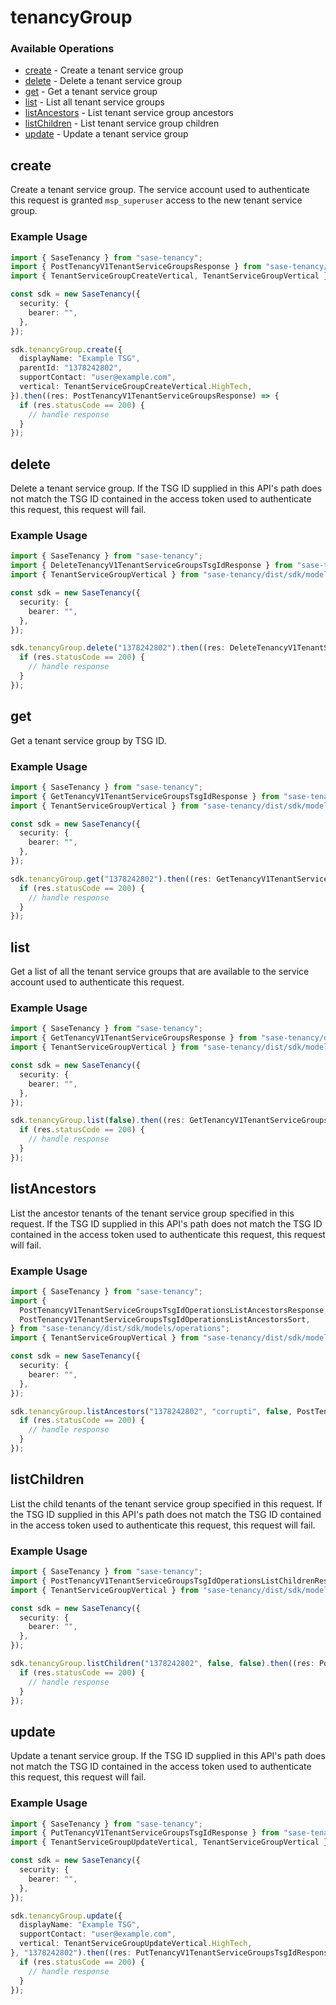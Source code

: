 # tenancyGroup

### Available Operations

* [create](#create) - Create a tenant service group
* [delete](#delete) - Delete a tenant service group
* [get](#get) - Get a tenant service group
* [list](#list) - List all tenant service groups
* [listAncestors](#listancestors) - List tenant service group ancestors
* [listChildren](#listchildren) - List tenant service group children
* [update](#update) - Update a tenant service group

## create

Create a tenant service group.
The service account used to authenticate this request
is granted `msp_superuser` access to the new tenant
service group.


### Example Usage

```typescript
import { SaseTenancy } from "sase-tenancy";
import { PostTenancyV1TenantServiceGroupsResponse } from "sase-tenancy/dist/sdk/models/operations";
import { TenantServiceGroupCreateVertical, TenantServiceGroupVertical } from "sase-tenancy/dist/sdk/models/shared";

const sdk = new SaseTenancy({
  security: {
    bearer: "",
  },
});

sdk.tenancyGroup.create({
  displayName: "Example TSG",
  parentId: "1378242802",
  supportContact: "user@example.com",
  vertical: TenantServiceGroupCreateVertical.HighTech,
}).then((res: PostTenancyV1TenantServiceGroupsResponse) => {
  if (res.statusCode == 200) {
    // handle response
  }
});
```

## delete

Delete a tenant service group. If the TSG ID supplied
in this API's path does not match the TSG ID contained in
the access token used to authenticate this request, this
request will fail.


### Example Usage

```typescript
import { SaseTenancy } from "sase-tenancy";
import { DeleteTenancyV1TenantServiceGroupsTsgIdResponse } from "sase-tenancy/dist/sdk/models/operations";
import { TenantServiceGroupVertical } from "sase-tenancy/dist/sdk/models/shared";

const sdk = new SaseTenancy({
  security: {
    bearer: "",
  },
});

sdk.tenancyGroup.delete("1378242802").then((res: DeleteTenancyV1TenantServiceGroupsTsgIdResponse) => {
  if (res.statusCode == 200) {
    // handle response
  }
});
```

## get

Get a tenant service group by TSG ID.


### Example Usage

```typescript
import { SaseTenancy } from "sase-tenancy";
import { GetTenancyV1TenantServiceGroupsTsgIdResponse } from "sase-tenancy/dist/sdk/models/operations";
import { TenantServiceGroupVertical } from "sase-tenancy/dist/sdk/models/shared";

const sdk = new SaseTenancy({
  security: {
    bearer: "",
  },
});

sdk.tenancyGroup.get("1378242802").then((res: GetTenancyV1TenantServiceGroupsTsgIdResponse) => {
  if (res.statusCode == 200) {
    // handle response
  }
});
```

## list

Get a list of all the tenant service groups
that are available to the service account used to
authenticate this request.


### Example Usage

```typescript
import { SaseTenancy } from "sase-tenancy";
import { GetTenancyV1TenantServiceGroupsResponse } from "sase-tenancy/dist/sdk/models/operations";
import { TenantServiceGroupVertical } from "sase-tenancy/dist/sdk/models/shared";

const sdk = new SaseTenancy({
  security: {
    bearer: "",
  },
});

sdk.tenancyGroup.list(false).then((res: GetTenancyV1TenantServiceGroupsResponse) => {
  if (res.statusCode == 200) {
    // handle response
  }
});
```

## listAncestors

List the ancestor tenants of the tenant service group
specified in this request. If the TSG ID supplied
in this API's path does not match the TSG ID contained in
the access token used to authenticate this request, this
request will fail.


### Example Usage

```typescript
import { SaseTenancy } from "sase-tenancy";
import {
  PostTenancyV1TenantServiceGroupsTsgIdOperationsListAncestorsResponse,
  PostTenancyV1TenantServiceGroupsTsgIdOperationsListAncestorsSort,
} from "sase-tenancy/dist/sdk/models/operations";
import { TenantServiceGroupVertical } from "sase-tenancy/dist/sdk/models/shared";

const sdk = new SaseTenancy({
  security: {
    bearer: "",
  },
});

sdk.tenancyGroup.listAncestors("1378242802", "corrupti", false, PostTenancyV1TenantServiceGroupsTsgIdOperationsListAncestorsSort.Desc).then((res: PostTenancyV1TenantServiceGroupsTsgIdOperationsListAncestorsResponse) => {
  if (res.statusCode == 200) {
    // handle response
  }
});
```

## listChildren

List the child tenants of the tenant service group
specified in this request. If the TSG ID supplied
in this API's path does not match the TSG ID contained in
the access token used to authenticate this request, this
request will fail.


### Example Usage

```typescript
import { SaseTenancy } from "sase-tenancy";
import { PostTenancyV1TenantServiceGroupsTsgIdOperationsListChildrenResponse } from "sase-tenancy/dist/sdk/models/operations";
import { TenantServiceGroupVertical } from "sase-tenancy/dist/sdk/models/shared";

const sdk = new SaseTenancy({
  security: {
    bearer: "",
  },
});

sdk.tenancyGroup.listChildren("1378242802", false, false).then((res: PostTenancyV1TenantServiceGroupsTsgIdOperationsListChildrenResponse) => {
  if (res.statusCode == 200) {
    // handle response
  }
});
```

## update

Update a tenant service group. If the TSG ID supplied 
in this API's path does not match the TSG ID contained in
the access token used to authenticate this request, this 
request will fail.


### Example Usage

```typescript
import { SaseTenancy } from "sase-tenancy";
import { PutTenancyV1TenantServiceGroupsTsgIdResponse } from "sase-tenancy/dist/sdk/models/operations";
import { TenantServiceGroupUpdateVertical, TenantServiceGroupVertical } from "sase-tenancy/dist/sdk/models/shared";

const sdk = new SaseTenancy({
  security: {
    bearer: "",
  },
});

sdk.tenancyGroup.update({
  displayName: "Example TSG",
  supportContact: "user@example.com",
  vertical: TenantServiceGroupUpdateVertical.HighTech,
}, "1378242802").then((res: PutTenancyV1TenantServiceGroupsTsgIdResponse) => {
  if (res.statusCode == 200) {
    // handle response
  }
});
```
